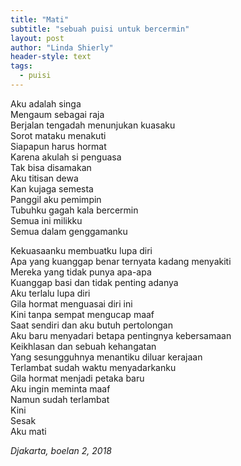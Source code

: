```yaml
---
title: "Mati"
subtitle: "sebuah puisi untuk bercermin"
layout: post
author: "Linda Shierly"
header-style: text
tags:
  - puisi
---
```


Aku adalah singa<br>
Mengaum sebagai raja<br>
Berjalan tengadah menunjukan kuasaku<br>
Sorot mataku menakuti<br>
Siapapun harus hormat<br>
Karena akulah si penguasa<br>
Tak bisa disamakan<br>
Aku titisan dewa<br>
Kan kujaga semesta<br>
Panggil aku pemimpin<br>
Tubuhku gagah kala bercermin<br>
Semua ini milikku<br>
Semua dalam genggamanku<br>


Kekuasaanku membuatku lupa diri<br>
Apa yang kuanggap benar ternyata kadang menyakiti<br>
Mereka yang tidak punya apa-apa<br>
Kuanggap basi dan tidak penting adanya<br>
Aku terlalu lupa diri<br>
Gila hormat menguasai diri ini<br>
Kini tanpa sempat mengucap maaf<br>
Saat sendiri dan aku butuh pertolongan<br>
Aku baru menyadari betapa pentingnya kebersamaan<br>
Keikhlasan dan sebuah kehangatan<br>
Yang sesungguhnya menantiku diluar kerajaan<br>
Terlambat sudah waktu menyadarkanku<br>
Gila hormat menjadi petaka baru<br>
Aku ingin meminta maaf<br>
Namun sudah terlambat<br>
Kini<br>
Sesak<br>
Aku mati<br>

*Djakarta, boelan 2, 2018*